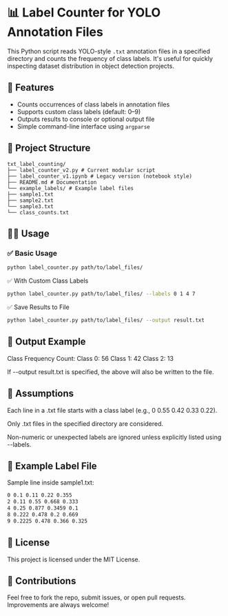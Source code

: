 # 📊 Label Counter for YOLO Annotation Files

This Python script reads YOLO-style `.txt` annotation files in a specified directory and counts the frequency of class labels. It's useful for quickly inspecting dataset distribution in object detection projects.

## 🚀 Features

- Counts occurrences of class labels in annotation files
- Supports custom class labels (default: 0–9)
- Outputs results to console or optional output file
- Simple command-line interface using `argparse`

## 📁 Project Structure
```
txt_label_counting/
├── label_counter_v2.py # Current modular script
├── label_counter_v1.ipynb # Legacy version (notebook style)
├── README.md # Documentation
└── example_labels/ # Example label files 
├── sample1.txt
├── sample2.txt
└── sample3.txt
└── class_counts.txt
```

## 🧑‍💻 Usage

### ✅ Basic Usage

```bash
python label_counter.py path/to/label_files/
```

✅ With Custom Class Labels
```bash
python label_counter.py path/to/label_files/ --labels 0 1 4 7
```

✅ Save Results to File
```bash
python label_counter.py path/to/label_files/ --output result.txt
```

## 📌 Output Example
Class Frequency Count:
Class 0: 56
Class 1: 42
Class 2: 13

If --output result.txt is specified, the above will also be written to the file.

## 📝 Assumptions
Each line in a .txt file starts with a class label (e.g., 0 0.55 0.42 0.33 0.22).

Only .txt files in the specified directory are considered.

Non-numeric or unexpected labels are ignored unless explicitly listed using --labels.

## 🧪 Example Label File
Sample line inside sample1.txt:
```txt
0 0.1 0.11 0.22 0.355
2 0.11 0.55 0.668 0.333
4 0.25 0.877 0.3459 0.1
8 0.222 0.478 0.2 0.669
9 0.2225 0.478 0.366 0.325
```

## 📜 License
This project is licensed under the MIT License.

## 🤝 Contributions
Feel free to fork the repo, submit issues, or open pull requests. Improvements are always welcome!
